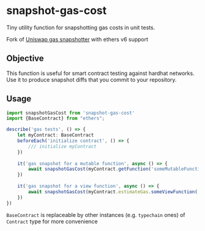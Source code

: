 # snapshot-gas-cost

Tiny utility function for snapshotting gas costs in unit tests.

Fork of [Uniswap gas snapshotter](https://github.com/Uniswap/snapshot-gas-cost) with ethers v6 support
## Objective

This function is useful for smart contract testing against hardhat networks. Use it to produce snapshot diffs that you
commit to your repository.

## Usage

```typescript
import snapshotGasCost from 'snapshot-gas-cost'
import {BaseContract} from "ethers";

describe('gas tests', () => {
    let myContract: BaseContract
    beforeEach('initialize contract', () => {
        /// initialize myContract
    })
    
    it('gas snapshot for a mutable function', async () => {
        await snapshotGasCost(myContract.getFunction('someMutableFunction')())
    })
    
    it('gas snapshot for a view function', async () => {
        await snapshotGasCost(myContract.estimateGas.someViewFunction('someViewFunction')())
    })
})
```

`BaseContract` is replaceable by other instances (e.g. `typechain` ones) of `Contract` type for more convenience
